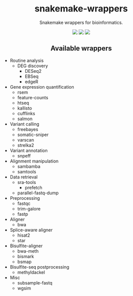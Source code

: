 <h1 align="center">snakemake-wrappers</h1>
<p align="center">Snakemake wrappers for bioinformatics.</p>
<p align="center">
  <a href="https://snakemake.bitbucket.io"><img src="https://img.shields.io/badge/snakemake-≥5.2.2-brightgreen.svg?style=flat-square" /></a>
  <a href="https://circleci.com/gh/dohlee/snakemake-wrappers"><img src="https://circleci.com/gh/dohlee/snakemake-wrappers.svg?style=svg" /></a>
  <a href="https://www.codacy.com/app/apap950419/snakemake-wrappers?utm_source=github.com&amp;utm_medium=referral&amp;utm_content=dohlee/snakemake-wrappers&amp;utm_campaign=Badge_Grade"><img src="https://api.codacy.com/project/badge/Grade/a09065e963d9486dbeafecf7dbe44da0" /></a>
</p>

<h2 align="center">Available wrappers</h2>

- Routine analysis
  - DEG discovery
    - DESeq2
    - EBSeq
    - edgeR
- Gene expression quantification
  - rsem
  - feature-counts
  - htseq
  - kallisto
  - cufflinks
  - salmon
- Variant calling
  - freebayes
  - somatic-sniper
  - varscan
  - strelka2
- Variant annotation
  - snpeff
- Alignment manipulation
  - sambamba
  - samtools
- Data retrieval
  - sra-tools
    - prefetch
  - parallel-fastq-dump
- Preprocessing
  - fastqc
  - trim-galore
  - fastp
- Aligner
  - bwa
- Splice-aware aligner
  - hisat2
  - star
- Bisulfite-aligner
  - bwa-meth
  - bismark
  - bsmap
- Bisulfite-seq postprocessing
  - methyldackel
- Misc
  - subsample-fastq
  - wgsim
